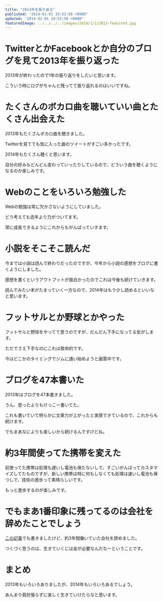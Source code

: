 ```yaml
---
title: "2013年を振り返る"
published: "2014-01-01 19:53:50 +0900"
updated: "2014-01-01 19:53:50 +0900"
featuredImage: ../../../../images/2014/1/1/2013-featured.jpg
---
```


# TwitterとかFacebookとか自分のブログを見て2013年を振り返った

2013年が終わったので1年の振り返りをしたいと思います。

こういう時にログがちゃんと残ってて振り返れるのはいいですね。

# たくさんのボカロ曲を聴いていい曲とたくさん出会えた

2013年もたくさんボカロ曲を聴きました。

Twitterを見てても気に入った曲のツイートがすごい多かったです。

2014年もたくさん聴くと思います。

自分の好みもどんどん変わっていったりしているので、どういう曲を聴くようになるのか楽しみです。

# Webのことをいろいろ勉強した

Webの勉強は常に欠かさないようにしていました。

どう考えても去年より力がついてます。

常に成長できるようにこれからもがんばっていきます。

# 小説をそこそこ読んだ

今までは小説は読んで終わりだったのですが、今年から小説の感想をブログに書くようにしました。

感想を書くというアウトプットが面白かったのでこれは今後も続けていきます。

読んでみたい本がたまっていく一方なので、2014年はもう少し読めるといいなと思います。

# フットサルとか野球とかやった

フットサルと野球をやってて思うのですが、だんだん下手になってる気がします。

ただでさえ下手なのにこれは致命的です。

今はどこかのタイミングでジムに通い始めようと画策中です。

# ブログを47本書いた

2013年はブログを47本書きました。

うん、思ったよりもけっこー書いてた。

これも書いていて明らかに文章力が上がったと実感できているので、これからも続けます。

でもまあなによりも楽しいから続けるんですけどね。

# 約3年間使ってた携帯を変えた

前使ってた携帯は処理も遅いし電池も保たないしで、すごいがんばってカスタマイズしてたものですが、新しい携帯は特に何もしなくても処理は速いし電池も保つしで、技術の進歩って素晴らしいです。

もっと進歩するのが楽しみです。

# でもまあ1番印象に残ってるのは会社を辞めたことでしょう

[この記事](/2013/6/3/retire/)でも書きましたけど、約3年間働いていた会社を辞めました。

つくづく思うのは、生きていくには金が必要なんだなーということです。 

# まとめ

2013年もいろいろありましたが、2014年もいろいろあるでしょう。

あんまり肩肘張らずに楽しく生きていけたらなと思います。
